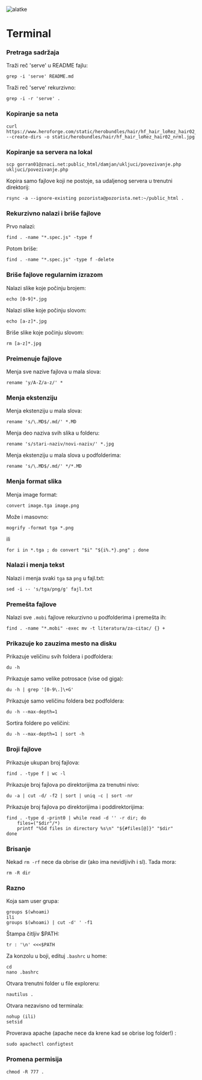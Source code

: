 ![alatke](https://cdn-images-1.medium.com/max/2000/1*mM2AMk0TRENA2zF2RMEebA.jpeg)

# Terminal

### Pretraga sadržaja

Traži reč 'serve' u README fajlu:

```
grep -i 'serve' README.md
```

Traži reč 'serve' rekurzivno:

```
grep -i -r 'serve' .
```

### Kopiranje sa neta

```
curl https://www.heroforge.com/static/herobundles/hair/hf_hair_loRez_hair02_nrml.jpg --create-dirs -o static/herobundles/hair/hf_hair_loRez_hair02_nrml.jpg
```

### Kopiranje sa servera na lokal

```
scp gorran01@znaci.net:public_html/damjan/ukljuci/povezivanje.php ukljuci/povezivanje.php
```

Kopira samo fajlove koji ne postoje, sa udaljenog servera u trenutni direktorij:

```
rsync -a --ignore-existing pozorista@pozorista.net:~/public_html .
```

### Rekurzivno nalazi i briše fajlove

Prvo nalazi:
```
find . -name "*.spec.js" -type f
```

Potom briše:
```
find . -name "*.spec.js" -type f -delete
```

### Briše fajlove regularnim izrazom

Nalazi slike koje počinju brojem:

```
echo [0-9]*.jpg
```

Nalazi slike koje počinju slovom:

```
echo [a-z]*.jpg
```

Briše slike koje počinju slovom:
```
rm [a-z]*.jpg
```

### Preimenuje fajlove

Menja sve nazive fajlova u mala slova:
```
rename 'y/A-Z/a-z/' *
```

### Menja ekstenziju

Menja ekstenziju u mala slova:
```
rename 's/\.MD$/.md/' *.MD
```

Menja deo naziva svih slika u folderu:
```
rename 's/stari-naziv/novi-naziv/' *.jpg
```

Menja ekstenziju u mala slova u podfolderima:
```
rename 's/\.MD$/.md/' */*.MD
```

### Menja format slika

Menja image format:
```
convert image.tga image.png
```
Može i masovno:
```
mogrify -format tga *.png  
```
ili
```
for i in *.tga ; do convert "$i" "${i%.*}.png" ; done
```

### Nalazi i menja tekst

Nalazi i menja svaki `tga` sa `png` u fajl.txt:
```
sed -i -- 's/tga/png/g' fajl.txt
```

### Premešta fajlove

Nalazi sve `.mobi` fajlove rekurzivno u podfolderima i premešta ih:
```
find . -name "*.mobi" -exec mv -t literatura/za-citac/ {} +
```

### Prikazuje ko zauzima mesto na disku

Prikazuje veličinu svih foldera i podfoldera:
```
du -h
```

Prikazuje samo velike potrosace (vise od giga):
```
du -h | grep '[0-9\.]\+G'
```

Prikazuje samo veličinu foldera bez podfoldera:
```
du -h --max-depth=1
```

Sortira foldere po veličini:
```
du -h --max-depth=1 | sort -h
```

### Broji fajlove

Prikazuje ukupan broj fajlova:
```
find . -type f | wc -l
```

Prikazuje broj fajlova po direktorijima za trenutni nivo:
```
du -a | cut -d/ -f2 | sort | uniq -c | sort -nr
```

Prikazuje broj fajlova po direktorijima i poddirektorijima:
```
find . -type d -print0 | while read -d '' -r dir; do
    files=("$dir"/*)
    printf "%5d files in directory %s\n" "${#files[@]}" "$dir"
done
```

### Brisanje

Nekad `rm -rf` nece da obrise dir (ako ima nevidljivih i sl). Tada mora:

```
rm -R dir
```

### Razno

Koja sam user grupa:
```
groups $(whoami)
ili
groups $(whoami) | cut -d' ' -f1
```

Štampa čitljiv $PATH:
```
tr : '\n' <<<$PATH
```

Za konzolu u boji, edituj `.bashrc` u home:
```
cd
nano .bashrc
```

Otvara trenutni folder u file exploreru:
```
nautilus .
```

Otvara nezavisno od terminala:
```
nohup (ili)
setsid
```

Proverava apache (apache nece da krene kad se obrise log folder!) :
```
sudo apachectl configtest
```

### Promena permisija

```
chmod -R 777 .
```

